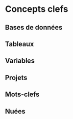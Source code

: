 # Concepts clefs

## Bases de données

## Tableaux

## Variables

## Projets

## Mots-clefs

## Nuées